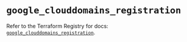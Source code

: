 # `google_clouddomains_registration`

Refer to the Terraform Registry for docs: [`google_clouddomains_registration`](https://registry.terraform.io/providers/hashicorp/google/5.19.0/docs/resources/clouddomains_registration).

